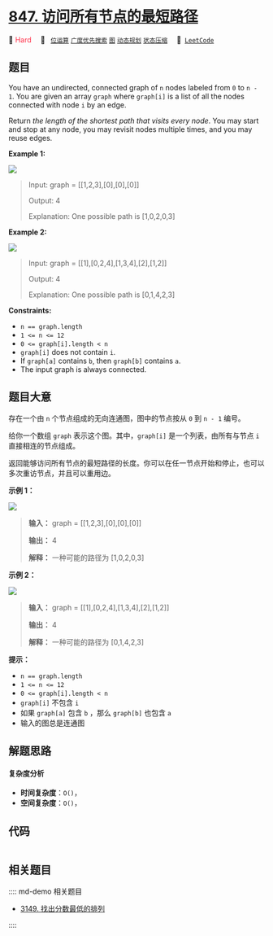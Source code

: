 # [847. 访问所有节点的最短路径](https://leetcode.com/problems/shortest-path-visiting-all-nodes)

🔴 <font color=#ff334b>Hard</font>&emsp; 🔖&ensp; [`位运算`](/leetcode/outline/tag/bit-manipulation.md) [`广度优先搜索`](/leetcode/outline/tag/breadth-first-search.md) [`图`](/leetcode/outline/tag/graph.md) [`动态规划`](/leetcode/outline/tag/dynamic-programming.md) [`状态压缩`](/leetcode/outline/tag/bitmask.md)&emsp; 🔗&ensp;[`LeetCode`](https://leetcode.com/problems/shortest-path-visiting-all-nodes)


## 题目

You have an undirected, connected graph of `n` nodes labeled from `0` to `n -
1`. You are given an array `graph` where `graph[i]` is a list of all the nodes
connected with node `i` by an edge.

Return _the length of the shortest path that visits every node_. You may start
and stop at any node, you may revisit nodes multiple times, and you may reuse
edges.



**Example 1:**

![](https://assets.leetcode.com/uploads/2021/05/12/shortest1-graph.jpg)

> Input: graph = [[1,2,3],[0],[0],[0]]
> 
> Output: 4
> 
> Explanation: One possible path is [1,0,2,0,3]

**Example 2:**

![](https://assets.leetcode.com/uploads/2021/05/12/shortest2-graph.jpg)

> Input: graph = [[1],[0,2,4],[1,3,4],[2],[1,2]]
> 
> Output: 4
> 
> Explanation: One possible path is [0,1,4,2,3]

**Constraints:**

  * `n == graph.length`
  * `1 <= n <= 12`
  * `0 <= graph[i].length < n`
  * `graph[i]` does not contain `i`.
  * If `graph[a]` contains `b`, then `graph[b]` contains `a`.
  * The input graph is always connected.


## 题目大意

存在一个由 `n` 个节点组成的无向连通图，图中的节点按从 `0` 到 `n - 1` 编号。

给你一个数组 `graph` 表示这个图。其中，`graph[i]` 是一个列表，由所有与节点 `i` 直接相连的节点组成。

返回能够访问所有节点的最短路径的长度。你可以在任一节点开始和停止，也可以多次重访节点，并且可以重用边。



**示例 1：**

![](https://assets.leetcode.com/uploads/2021/05/12/shortest1-graph.jpg)

> 
> 
> 
> 
> 
> **输入：** graph = [[1,2,3],[0],[0],[0]]
> 
> **输出：** 4
> 
> **解释：** 一种可能的路径为 [1,0,2,0,3]

**示例 2：**

![](https://assets.leetcode.com/uploads/2021/05/12/shortest2-graph.jpg)

> 
> 
> 
> 
> 
> **输入：** graph = [[1],[0,2,4],[1,3,4],[2],[1,2]]
> 
> **输出：** 4
> 
> **解释：** 一种可能的路径为 [0,1,4,2,3]
> 
> 



**提示：**

  * `n == graph.length`
  * `1 <= n <= 12`
  * `0 <= graph[i].length < n`
  * `graph[i]` 不包含 `i`
  * 如果 `graph[a]` 包含 `b` ，那么 `graph[b]` 也包含 `a`
  * 输入的图总是连通图


## 解题思路

#### 复杂度分析

- **时间复杂度**：`O()`，
- **空间复杂度**：`O()`，

## 代码

```javascript

```

## 相关题目

:::: md-demo 相关题目
- [3149. 找出分数最低的排列](https://leetcode.com/problems/find-the-minimum-cost-array-permutation)

::::
